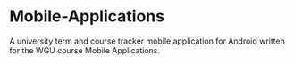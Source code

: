 # Mobile-Applications
A university term and course tracker mobile application for Android written for the WGU course Mobile Applications.
